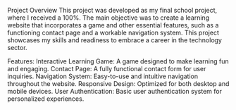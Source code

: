 Project Overview
This project was developed as my final school project, where I received a 100%. The main objective was to create a learning website that incorporates a game and other essential features, such as a functioning contact page and a workable navigation system. This project showcases my skills and readiness to embrace a career in the technology sector.

Features:
Interactive Learning Game: A game designed to make learning fun and engaging.
Contact Page: A fully functional contact form for user inquiries.
Navigation System: Easy-to-use and intuitive navigation throughout the website.
Responsive Design: Optimized for both desktop and mobile devices.
User Authentication: Basic user authentication system for personalized experiences.
